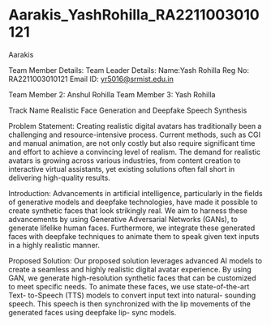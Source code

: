 # Aarakis_YashRohilla_RA2211003010121

Aarakis

Team Member Details:
Team Leader Details:
Name:Yash Rohilla
Reg No: RA2211003010121
Email ID: yr5016@srmist.edu.in

Team Member 2: Anshul Rohilla
Team Member 3: Yash Rohilla

Track Name 
Realistic Face Generation and Deepfake Speech Synthesis

Problem Statement:
Creating realistic digital avatars has traditionally been a
challenging and resource-intensive process.
Current methods, such as CGI and manual animation, are not
only costly but also require significant time and effort to
achieve a convincing level of realism.
The demand for realistic avatars is growing across various
industries, from content creation to interactive virtual
assistants, yet existing solutions often fall short in delivering
high-quality results.

Introduction:
Advancements in artificial intelligence, particularly in the fields of
generative models and deepfake technologies, have made it possible
to create synthetic faces that look strikingly real. We aim to harness
these advancements by using Generative Adversarial Networks
(GANs), to generate lifelike human faces. Furthermore, we integrate
these generated faces with deepfake techniques to animate them to
speak given text inputs in a highly realistic manner.

Proposed Solution:
Our proposed solution leverages advanced AI models to
create a seamless and highly realistic digital avatar
experience. By using GAN, we generate high-resolution
synthetic faces that can be customized to meet specific
needs. To animate these faces, we use state-of-the-art Text-
to-Speech (TTS) models to convert input text into natural-
sounding speech. This speech is then synchronized with the
lip movements of the generated faces using deepfake lip-
sync models.
